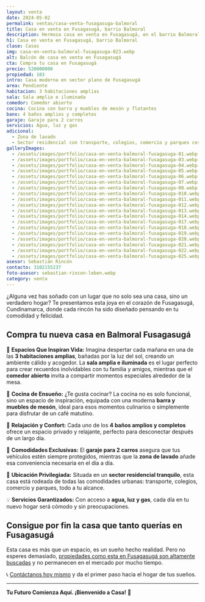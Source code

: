 ```yaml
---
layout: venta
date: 2024-05-02
permalink: ventas/casa-venta-fusagasuga-balmoral
title: Casa en venta en Fusagasugá, barrio Balmoral
description: Hermosa casa en venta en Fusagasugá, en el barrio Balmoral. Contacta con LEBEN Inmobiliaria y aprovecha esta ganga. ¡Escríbenos!
h1: Casa en venta en Fusagasugá, barrio Balmoral
clase: Casas
img: casa-en-venta-balmoral-fusagasuga-023.webp
alt: Balcón de casa en venta en Fusagasugá
cta: Compra tu casa en Fusagasugá
precio: 520000000
propiedad: 103
intro: Casa moderna en sector plano de Fusagasugá
area: Pendiente
habitacion: 3 habitaciones amplias
sala: Sala amplia e iluminada
comedor: Comedor abierto
cocina: Cocina con barra y muebles de mesón y flotantes
bano: 4 baños amplios y completos
garaje: Garaje para 2 carros
servicios: Agua, luz y gas
adicional:
  - Zona de lavado
  - Sector residencial con transporte, colegios, comercio y parques cerca
galleryImages:
  - /assets/images/portfolio/casa-en-venta-balmoral-fusagasuga-01.webp
  - /assets/images/portfolio/casa-en-venta-balmoral-fusagasuga-03.webp
  - /assets/images/portfolio/casa-en-venta-balmoral-fusagasuga-04.webp
  - /assets/images/portfolio/casa-en-venta-balmoral-fusagasuga-05.webp
  - /assets/images/portfolio/casa-en-venta-balmoral-fusagasuga-06.webp
  - /assets/images/portfolio/casa-en-venta-balmoral-fusagasuga-07.webp
  - /assets/images/portfolio/casa-en-venta-balmoral-fusagasuga-08.webp
  - /assets/images/portfolio/casa-en-venta-balmoral-fusagasuga-010.webp
  - /assets/images/portfolio/casa-en-venta-balmoral-fusagasuga-011.webp
  - /assets/images/portfolio/casa-en-venta-balmoral-fusagasuga-012.webp
  - /assets/images/portfolio/casa-en-venta-balmoral-fusagasuga-013.webp
  - /assets/images/portfolio/casa-en-venta-balmoral-fusagasuga-014.webp
  - /assets/images/portfolio/casa-en-venta-balmoral-fusagasuga-017.webp
  - /assets/images/portfolio/casa-en-venta-balmoral-fusagasuga-018.webp
  - /assets/images/portfolio/casa-en-venta-balmoral-fusagasuga-019.webp
  - /assets/images/portfolio/casa-en-venta-balmoral-fusagasuga-020.webp
  - /assets/images/portfolio/casa-en-venta-balmoral-fusagasuga-021.webp
  - /assets/images/portfolio/casa-en-venta-balmoral-fusagasuga-022.webp
  - /assets/images/portfolio/casa-en-venta-balmoral-fusagasuga-025.webp
asesor: Sebastián Rincón
contacto: 3102155237
foto-asesor: sebastian-rincon-leben.webp
category: venta
---
```

¿Alguna vez has soñado con un lugar que no solo sea una casa, sino un verdadero hogar? Te presentamos esta joya en el corazón de Fusagasugá, Cundinamarca, donde cada rincón ha sido diseñado pensando en tu comodidad y felicidad.

## Compra tu nueva casa en Balmoral Fusagasugá

🏡 **Espacios Que Inspiran Vida:** Imagina despertar cada mañana en una de las **3 habitaciones amplias**, bañadas por la luz del sol, creando un ambiente cálido y acogedor. La **sala amplia e iluminada** es el lugar perfecto para crear recuerdos inolvidables con tu familia y amigos, mientras que el **comedor abierto** invita a compartir momentos especiales alrededor de la mesa.

🍳 **Cocina de Ensueño:** ¿Te gusta cocinar? La cocina no es solo funcional, sino un espacio de inspiración, equipada con una moderna **barra y muebles de mesón**, ideal para esos momentos culinarios o simplemente para disfrutar de un café matutino.

🛁 **Relajación y Confort:** Cada uno de los **4 baños amplios y completos** ofrece un espacio privado y relajante, perfecto para desconectar después de un largo día.

🚗 **Comodidades Exclusivas:** El **garaje para 2 carros** asegura que tus vehículos estén siempre protegidos, mientras que la **zona de lavado** añade esa conveniencia necesaria en el día a día.

🌳 **Ubicación Privilegiada:** Situada en un **sector residencial tranquilo**, esta casa está rodeada de todas las comodidades urbanas: transporte, colegios, comercio y parques, todo a tu alcance.

💡 **Servicios Garantizados:** Con acceso a **agua, luz y gas**, cada día en tu nuevo hogar será cómodo y sin preocupaciones.

## Consigue por fin la casa que tanto querías en Fusagasugá

Esta casa es más que un espacio, es un sueño hecho realidad. Pero no esperes demasiado, [propiedades como esta en Fusagasugá son altamente buscadas]({{site.baseurl}}) y no permanecen en el mercado por mucho tiempo.

📞 [Contáctanos hoy mismo](#asesor) y da el primer paso hacia el hogar de tus sueños.

---

**Tu Futuro Comienza Aquí. ¡Bienvenido a Casa!** 🌈
